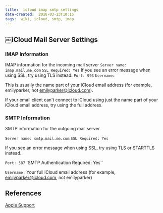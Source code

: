 ```yaml
---
title:  icloud imap smtp settings
date-created:  2018-03-23T10:15￼
tags:  wiki, icloud, smtp, imap
---
```


## ￼iCloud Mail Server Settings


### IMAP Information

IMAP information for the incoming mail server
`Server name: imap.mail.me.com`
`SSL Required: Yes`
If you see an error message when using SSL, try using TLS instead.
`Port: 993`
`Username: `

This is usually the name part of your iCloud email address (for example, emilyparker, not emilyparker@icloud.com). 

If your email client can't connect to iCloud using just the name part of your iCloud email address, try using the full address.

### SMTP Information


SMTP information for the outgoing mail server

`Server name: smtp.mail.me.com`
`SSL Required: Yes`

If you see an error message when using SSL, 
try using TLS or STARTTLS instead.

`Port: 587`
`SMTP Authentication Required: Yes``

`Username:` 
Your full iCloud email address (for example, emilyparker@icloud.com, not emilyparker)

## References

[Apple Support](https://support.apple.com/en-us/HT202304)
